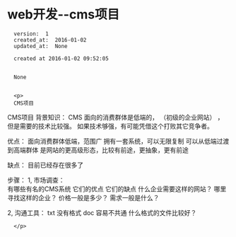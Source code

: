 
  # web开发--cms项目

      version:  1
      created_at:  2016-01-02
      updated_at:  None

      created at 2016-01-02 09:52:05 


      None


      <p>
      CMS项目
CMS项目
背景知识：
  CMS 面向的消费群体是低端的， （初级的企业网站） ， 但是需要的技术比较强。 
  如果技术够强，有可能凭借这个打败其它竞争者。

优点：
   面向消费群体低端，范围广
   拥有一套系统，可以无限复制
   可以从低端过渡到高端群体
   是网站的更高级形态，比较有前途，更抽象，更有前途

缺点：
   目前已经存在很多了

步骤：
  1, 市场调查：  
      有哪些有名的CMS系统
      它们的优点
      它们的缺点
      什么企业需要这样的网站？
      哪里寻找这样的企业？
      价格一般是多少？ 
      需求一般是什么？

2, 沟通工具： 
  txt 没有格式
 doc 容易不共通
 什么格式的文件比较好？
     

      </p>

  